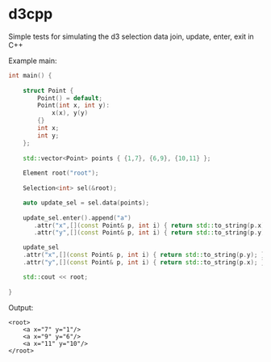 # d3cpp

Simple tests for simulating the d3 selection data join, update, enter, exit in C++

Example main:

```c++
int main() {
    
    struct Point {
        Point() = default;
        Point(int x, int y):
            x(x), y(y)
        {}
        int x;
        int y;
    };
    
    std::vector<Point> points { {1,7}, {6,9}, {10,11} };
    
    Element root("root");
    
    Selection<int> sel(&root);

    auto update_sel = sel.data(points);
    
    update_sel.enter().append("a")
       .attr("x",[](const Point& p, int i) { return std::to_string(p.x); })
       .attr("y",[](const Point& p, int i) { return std::to_string(p.y); });

    update_sel
    .attr("x",[](const Point& p, int i) { return std::to_string(p.y); })
    .attr("y",[](const Point& p, int i) { return std::to_string(p.x); });

    std::cout << root;
    
}
```
        
Output:

    <root>
        <a x="7" y="1"/>
        <a x="9" y="6"/>
        <a x="11" y="10"/>
    </root>
